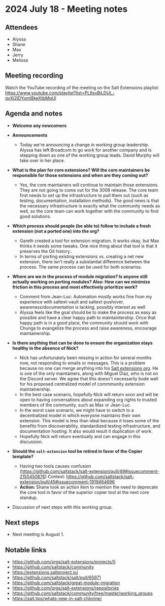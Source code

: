 # 2024 July 18 - Meeting notes

## Attendees

- Alyssa
- Shane
- Max
- Jerry
- Melissa

## Meeting recording

Watch the YouTube recording of the meeting on the Salt Extensions playlist:
https://www.youtube.com/playlist?list=PL9svBjLDUl_-gyXj2lDYomI8keXtbMqUl

## Agenda and notes

- **Welcome any newcomers**
- **Announcements**
  - Today we're announcing a change in working group leadership. Alyssa has left Broadcom to go work for another company and is stepping down as one of the working group leads. David Murphy will take over in her place.
- **What is the plan for core extensions? Will the core maintainers be responsible for those extensions and when are they coming out?**
  - Yes, the core maintainers will continue to maintain those extensions. They are not going to come out for the 3008 release. The core team first needs to set up the infrastructure to pull them out (such as testing, documentation, installation methods). The good news is that the necessary infrastructure is exactly what the community needs as well, so the core team can work together with the community to find good solutions.
- **Which process should people (be able to) follow to include a fresh extension (not a ported one) into the org?**
  - Gareth created a tool for extension migration. It works okay, but Max thinks it needs some tweaks. One nice thing about that tool is that it preserves the Git history..
  - In terms of porting existing extensions vs. creating a net new extension, there isn't really a substantial difference between the process. The same process can be used for both scenarios.
- **Where are we in the process of module migration? Is anyone still actually working on porting modules? Also: How can we minimize friction in this process and most effectively prioritize work?**
  - Comment from Jean-Luc: Automation mostly works fine from my experience with saltext-vault and saltext-pushover, awareness/documentation is lacking, possibly interest as well
  - Alyssa feels like the goal should be to make the process as easy as possible and have a clear happy path to maintaintership. Once that happy path is in a good place, the community should work with Chunga to evangelize the process and raise awareness, encourage maintainership.
- **Is there anything that can be done to ensure the organization stays healthy in the absence of Nick?**
  - Nick has unfortunately been missing in action for several months now, not responding to emails or messages. This is a problem because no one can merge anything into his [Salt extensions org](https://github.com/orgs/salt-extensions/). He is one of the only maintainers, along with Miguel Diaz, who is not on the Discord server. We agree that this doesn't necessarily bode well for his proposed centralized model of commmunity extension maintainership.
  - In the best case scenario, hopefully Nick will return soon and will be open to having conversations about expanding org rights to trusted members of the community, such as Max or Jean-Luc.
  - In the worst case scenario, we might have to switch to a decentralized model in which everyone maintains their own extension. This model is less than ideal because it loses some of the benefits from discoverability, standardized testing infrastructure, and documentation hosting. It also would result it duplication of work.
  - Hopefully Nick will return eventually and can engage in this discussion.
- **Should the `salt-extension` tool be retired in favor of the Copier template?**
  - Having two tools causes confusion (https://github.com/saltstack/salt-extension/pull/49#issuecomment-2155450876) Context: https://github.com/saltstack/salt-extension/pull/45#issuecomment-1919464696
  - **Action:** Shane took an action item to mention the need to deprecate the core tool in favor of the superior copier tool at the next core standup.

- Discussion of next steps with this working group.

## Next steps

- Next meeting is August 1.

## Notable links

- https://github.com/orgs/salt-extensions/projects/5
- https://github.com/saltstack/community
- https://extensions.saltproject.io/
- https://github.com/saltstack/salt/pull/65971
- https://github.com/saltstack/great-module-migration
- https://github.com/orgs/salt-extensions/repositories
- https://github.com/saltstack/community/tree/master/working_groups
- https://salt.tips/whats-new-in-salt-chlorine/
